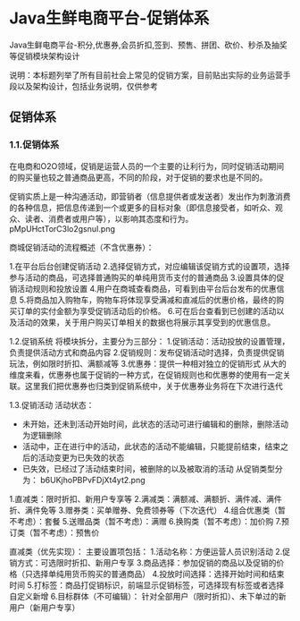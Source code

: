 # Java生鲜电商平台-促销体系

Java生鲜电商平台-积分,优惠券,会员折扣,签到、预售、拼团、砍价、秒杀及抽奖等促销模块架构设计

说明：本标题列举了所有目前社会上常见的促销方案，目前贴出实际的业务运营手段以及架构设计，包括业务说明，仅供参考

## 促销体系
### 1.1.促销体系
在电商和O2O领域，促销是运营人员的一个主要的让利行为，同时促销活动期间的购买量也较之普通商品更高，不同的阶段，对于促销的要求也是不同的。

促销实质上是一种沟通活动，即营销者（信息提供者或发送者）发出作为刺激消费的各种信息，把信息传递到一个或更多的目标对象（即信息接受者，如听众、观众、读者、消费者或用户等），以影响其态度和行为。
pMpUHctTorC3lo2gsnuI.png

商城促销活动的流程概述（不含优惠券）：

1.在平台后台创建促销活动
2.选择促销方式，对应编辑该促销方式的设置项，选择参与活动的商品，可选择普通购买的单纯用货币支付的普通商品
3.设置具体的促销活动规则和投放设置
4.用户在商城查看商品，可看到由平台后台发布的优惠信息
5.将商品加入购物车，购物车将体现享受满减和直减后的优惠价格，最终的购买订单的实付金额为享受促销活动后的价格。
6.可在后台查看到已创建的活动以及活动的效果，关于用户购买订单相关的数据也将展示其享受到的优惠信息。

1.2.促销系统
将模块拆分，主要分为三部分：
1.促销活动：活动投放的设置管理，负责提供活动方式和商品内容
2.促销规则：发布促销活动时选择，负责提供促销玩法，例如限时折扣、满额减等
3.优惠券：提供一种相对独立的促销形式
从大的维度来看，优惠券也属于促销的一种方式，在促销规则也和优惠劵的使用有一定关联。这里我们把优惠券也归类到促销系统中，关于优惠券业务将在下次进行迭代

1.3.促销活动
活动状态：
* 未开始，还未到活动开始时间，此状态的活动可进行编辑和的删除，删除活动为逻辑删除
* 活动中，正在进行中的活动，此状态的活动不能编辑，只能提前结束，结束之后的活动变更为已失效的状态
* 已失效，已经过了活动结束时间，被删除的以及被取消的活动
从促销类型分为：
b6UKjhoPBPvFDjXt4yt2.png

1.直减类：限时折扣、新用户专享等
2.满减类：满额减、满额折、满件减、满件折、满件免等
3.赠券类：买单赠券、免费领券等（下次迭代）
4.组合优惠类（暂不考虑）：套餐
5.送赠品类（暂不考虑）：满赠
6.换购类（暂不考虑）：加价购
7.预订类（暂不考虑）：预售价

直减类（优先实现）：
主要设置项包括：
1.活动名称：方便运营人员识别活动
2.促销方式：可选限时折扣、新用户专享
3.商品选择：参加促销的商品以及促销的价格（只选择单纯用货币购买的普通商品）
4.投放时间选择：选择开始时间和结束时间
5.打标签：商品打促销标识，前端显示促销标签，可选择现有标签或者选择自定义新增
6.目标群体（不可编辑）： 针对全部用户（限时折扣）、未下单过的新用户（新用户专享）